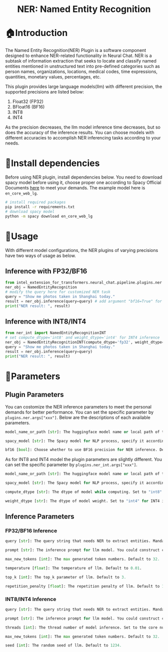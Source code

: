 <div align="center">
<h1>NER: Named Entity Recognition</h3>
<div align="left">

# 🏠Introduction
The Named Entity Recognition(NER) Plugin is a software component designed to enhance NER-related functionality in Neural Chat. NER is a subtask of information extraction that seeks to locate and classify named entities mentioned in unstructured text into pre-defined categories such as person names, organizations, locations, medical codes, time expressions, quantities, monetary values, percentages, etc.

This plugin provides large language models(llm) with different precision, the supported precisions are listed below:

1. Float32 (FP32)
2. BFloat16 (BF16)
3. INT8
4. INT4

As the precision decreases, the llm model inference time decreases, but so does the accuracy of the inference results. You can choose models with different accuracies to accomplish NER inferencing tasks according to your needs.

# 🔧Install dependencies
Before using NER plugin, install dependencies below. You need to download spacy model before using it, choose proper one according to Spacy Official Documents [here](https://spacy.io/usage/models) to meet your demands. The example model here is `en_core_web_lg`.

```bash
# install required packages
pip install -r requirements.txt
# download spacy model
python -m spacy download en_core_web_lg
```


# 🚀Usage
With different model configurations, the NER plugins of varying precisions have two ways of usage as below.

## Inference with FP32/BF16

```python
from intel_extension_for_transformers.neural_chat.pipeline.plugins.ner import NamedEntityRecognition
ner_obj = NamedEntityRecognition
# modify the query here for customized NER task
query = "Show me photos taken in Shanghai today."
result = ner_obj.inference(query=query) # add argument "bf16=True" for BF16 inference
print("NER result: ", result)
```

## Inference with INT8/INT4

```python
from ner_int import NamedEntityRecognitionINT
# set compute_dtype='int8' and weight_dtype='int4' for INT4 inference
ner_obj = NamedEntityRecognitionINT(compute_dtype='fp32', weight_dtype='int8')
query = "Show me photos taken in Shanghai today."
result = ner_obj.inference(query=query)
print("NER result: ", result)
```

# 🚗Parameters
## Plugin Parameters
You can costomize the NER inference parameters to meet the personal demands for better performance. You can set the specific parameter by `plugins.ner.args["xxx"]`. Below are the descriptions of each available parameters.
```python
model_name_or_path [str]: The huggingface model name or local path of the downloaded llm model. Default to "./neural-chat-7b-v3-1/".

spacy_model [str]: The Spacy model for NLP process, specify it according to the downloaded Spacy model. Default to "en_core_web_lg".

bf16 [bool]: Choose whether to use BF16 precision for NER inference. Default to False.
```
As for INT8 and INT4 model the plugin parameters are slightly different. You can set the specific parameter by `plugins.ner_int.args["xxx"]`.
```python
model_name_or_path [str]: The huggingface model name or local path of the downloaded llm model. Default to "./neural-chat-7b-v3-1/".

spacy_model [str]: The Spacy model for NLP process, specify it according to the downloaded Spacy model. Default to "en_core_web_lg".

compute_dtype [str]: The dtype of model while computing. Set to "int8" for INT4 inference for better performance. Default to "fp32".

weight_dtype [str]: The dtype of model weight. Set to "int4" for INT4 inference. Default to "int8".
```

## Inference Parameters
### FP32/BF16 Inference
```python
query [str]: The query string that needs NER to extract entities. Mandatory parameter that must be passed.

prompt [str]: The inference prompt for llm model. You could construct customized prompt for certain demands. Default to 'construct_default_prompt' in '/neural_chat/pipeline/plugins/ner/utils/utils.py'.

max_new_tokens [int]: The max generated token numbers. Default to 32.

temperature [float]: The temperature of llm. Default to 0.01.

top_k [int]: The top_k parameter of llm. Default to 3.

repetition_penalty [float]: The repetition penalty of llm. Default to 1.1.
```

### INT8/INT4 Inference
```python
query [str]: The query string that needs NER to extract entities. Mandatory parameter that must be passed.

prompt [str]: The inference prompt for llm model. You could construct customized prompt for certain demands. Default to 'construct_default_prompt' in '/neural_chat/pipeline/plugins/ner/utils/utils.py'.

threads [int]: The thread number of model inference. Set to the core number of your server for minimal inferencing time. Default to 52.

max_new_tokens [int]: The max generated token numbers. Default to 32.

seed [int]: The random seed of llm. Default to 1234.
```
